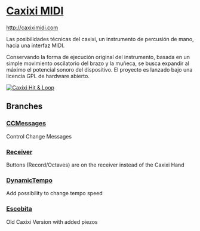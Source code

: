 # [Caxixi MIDI](http://caxiximidi.com)
http://caxiximidi.com

Las posibilidades técnicas del caxixi, un instrumento de percusión de mano, hacia una interfaz MIDI.

Conservando la forma de ejecución original del instrumento, basada en un simple movimiento oscilatorio del brazo y la muñeca, se busca expandir al máximo el potencial sonoro del dispositivo. El proyecto es lanzado bajo una licencia GPL de hardware abierto.

[![Caxixi Hit & Loop](http://img.youtube.com/vi/EXHSCgvmGbQ/0.jpg)](http://www.youtube.com/watch?v=EXHSCgvmGbQ "Caxixi Hit & Loop")

## Branches

### [CCMessages](https://github.com/GonzaGonza/caxiximidi/tree/ccmessages)

Control Change Messages

### [Receiver](https://github.com/GonzaGonza/caxiximidi/tree/receiver)

Buttons (Record/Octaves) are on the receiver instead of the Caxixi Hand

### [DynamicTempo](https://github.com/GonzaGonza/caxiximidi/tree/dynamictempo)

Add possibility to change tempo speed

### [Escobita](https://github.com/GonzaGonza/caxiximidi/tree/escobita)

Old Caxixi Version with added piezos

